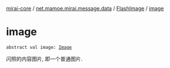[mirai-core](../../index.md) / [net.mamoe.mirai.message.data](../index.md) / [FlashImage](index.md) / [image](./image.md)

# image

`abstract val image: `[`Image`](../-image/index.md)

闪照的内容图片, 即一个普通图片.

